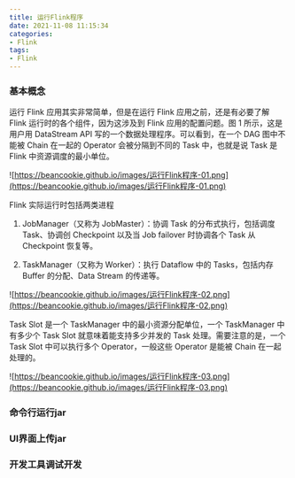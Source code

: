 ```yaml
---
title: 运行Flink程序
date: 2021-11-08 11:15:34
categories:
- Flink
tags: 
- Flink
---
```


### 基本概念
运行 Flink 应用其实非常简单，但是在运行 Flink 应用之前，还是有必要了解 Flink 运行时的各个组件，因为这涉及到 Flink 应用的配置问题。图 1 所示，这是用户用 DataStream API 写的一个数据处理程序。可以看到，在一个 DAG 图中不能被 Chain 在一起的 Operator 会被分隔到不同的 Task 中，也就是说 Task 是 Flink 中资源调度的最小单位。

![https://beancookie.github.io/images/运行Flink程序-01.png](https://beancookie.github.io/images/运行Flink程序-01.png)

Flink 实际运行时包括两类进程
1. JobManager（又称为 JobMaster）：协调 Task 的分布式执行，包括调度 Task、协调创 Checkpoint 以及当 Job failover 时协调各个 Task 从 Checkpoint 恢复等。

2. TaskManager（又称为 Worker）：执行 Dataflow 中的 Tasks，包括内存 Buffer 的分配、Data Stream 的传递等。

![https://beancookie.github.io/images/运行Flink程序-02.png](https://beancookie.github.io/images/运行Flink程序-02.png)

Task Slot 是一个 TaskManager 中的最小资源分配单位，一个 TaskManager 中有多少个 Task Slot 就意味着能支持多少并发的 Task 处理。需要注意的是，一个 Task Slot 中可以执行多个 Operator，一般这些 Operator 是能被 Chain 在一起处理的。

![https://beancookie.github.io/images/运行Flink程序-03.png](https://beancookie.github.io/images/运行Flink程序-03.png)

### 命令行运行jar

### UI界面上传jar

### 开发工具调试开发